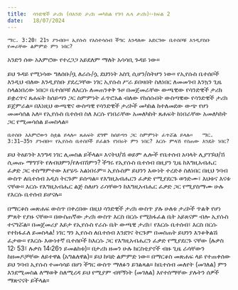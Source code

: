 ```yaml
---
title:  ሳንድዊች ታሪክ (በአንድ ታሪክ መካከል የገባ ሌላ ታሪክ)፡-ክፍል 2
date:   18/07/2024
---
```


`ማር. 3:20፣ 21ን ያንብቡ። ኢየሱስ የአስተሳሰብ ችግር እንዳለው አድርገው ቤተሰቦቹ እንዲያስቡ የመራቸው ልምምድ ምን ነበር?`

አንድን ሰው አእምሮው የተረጋጋ አይደለም ማለት አሳሳቢ ጉዳይ ነው።

ይህ ጉዳይ የሚነሳው ግለሰቡ/ቧ ለራሱ/ሷ ደህንነት አስጊ ሲሆን/ስትሆን ነው። የኢየሱስ ቤተሰቦች እንዲህ ብለው እንዲያስቡ ያደረጋቸው ነገር ኢየሱስ ሥራ ይበዛበት ስለነበር ለመመገብ እንኳን ጊዜ ስላልነበረው ነበር። ቤተሰቦቹ ለእርሱ ለመጠንቀቅ ጉዞ በመጀመራቸው ውጫዊው የሳንድዊች ታሪክ ይቋረጥና ጸሐፍት ከሰይጣን ጋር ስምምነት ፈጥሮአል ብለው የከሰሱበት ውስጣዊው የሳንድዊች ታሪክ ይጀምራል። በእነዚህ ውጫዊና ውስጣዊ የሳንድዊች ታሪኮች መካከል ከተለመደው ውጭ የሆነ መመሳሰል አለ። የኢየሱስ ቤተሰብ ስለ እርሱ የነበራቸው አመለካከት ጸሐፍት ከነበራቸው አመለካከት ጋር የሚመሳሰል ይመስላል።

`ቤተሰቡ አእምሮውን ስቷል ይላሉ። ጸሐፍት ደግሞ ከሰይጣን ጋር ስምምነት ፈጥሯል ይላሉ።   ማር. 3:31–35ን ያንብቡ። የኢየሱስ ቤተሰቦች ይፈልጉ የነበሩት ምን ነበር? እርሱ ምላሽ የሰጠው እንዴት ነበር?`

ይህ ትዕይንት እንግዳ ነገር ሊመስል ይችላል። እናትህ/ሽ ወይም ሌሎች የቤተሰብ አባላት ሊያገኙህ/ሽ ሲመጡ ማግኘት የለብህምን/የለብሽምን? ችግሩ የኢየሱስ ቤተሰብ በዚያን ጊዜ ከእግዚአብሔር ፈቃድ ጋር ተስማምተው እየሄዱ አልነበሩም። ኢየሱስም ይህንን እውነት ተረድቶ ስለነበር በዚህ ንባብ ውስጥ ለቤተሰብ አዲስ ትርጉም ይሰጣል። የእግዚአብሔርን ፈቃድ የሚያደርጉ ወንድሙ፣ እህቱና እናቱ ናቸው። እርሱ የእግዚአብሔር ልጅ ስለሆነ ራሳቸውን ከእግዚአብሔር ፈቃድ ጋር የሚያስማሙ ሁሉ የእርሱ ቤተሰብ ይሆናሉ።

በማርቆስ መጽሐፍ ውስጥ በቀረበው በዚህ ሳንድዊች ታሪክ ውስጥ ያሉ ሁለቱ ታሪኮች ጥልቅ የሆነ ምጸት የያዙ ናቸው። በውስጠኛው ታሪክ ውስጥ እርስ በርሱ የሚከፋፈል ቤት አይጸናም ብሎ ኢየሱስ ተናግሯል። በመጀመሪያ እይታ የኢየሱስ የራሱ ቤት ውጫዊ ታሪክ፣ የእርሱ ቤተሰብ፣ እርስ በርሱ የተከፋፈለ ይመስላል! ነገር ግን ኢየሱስ ለቤተሰብ እንደገና ትርጉም በመስጠት ይህንን እንቆቅልሽ ፈታው። የእርሱ እውነተኛ ቤተሰቦች ከእርሱ ጋር የእግዚአብሔርን ፈቃድ የሚያደርጉ ናቸው (ሉቃስ 12፡ 53፤ ሉቃስ 14፡26ን ይመልከቱ)። በታሪክ ዘመን ሁሉ ክርስቲያኖች ብዙ ጊዜ ራሳቸውን ከዘመዶቻቸው ለይተዋል (አግልለዋል)። ይህ ከባድ ልምምድ ነው። በማርቆስ መጽሐፍ ላይ የተጠቀሰው ይህ ንባብ ኢየሱስ ተመሳሳይ በሆነ ችግር ውስጥ ማለፉን ይገልጻል። ከቤተሰብ መለየት (መገለል) ምን እንደሚመስል ለማወቅ ስለሚረዳ ይህ የሚያም ብቸኝነት (መገለል) እየተሰማቸው ያሉትን ሰዎች ማጽናናት ይችላል።